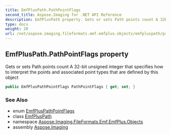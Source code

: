 ```yaml
---
title: EmfPlusPath.PathPointFlags
second_title: Aspose.Imaging for .NET API Reference
description: EmfPlusPath property. Gets or sets Path points count A 32bit unsigned integer that specifies how to interpret the points and associated point types that are defined by this object
type: docs
weight: 20
url: /net/aspose.imaging.fileformats.emf.emfplus.objects/emfpluspath/pathpointflags/
---
```

## EmfPlusPath.PathPointFlags property

Gets or sets Path points count A 32-bit unsigned integer that specifies how to interpret the points and associated point types that are defined by this object

```csharp
public EmfPlusPathPointFlags PathPointFlags { get; set; }
```

### See Also

* enum [EmfPlusPathPointFlags](../../../aspose.imaging.fileformats.emf.emfplus.consts/emfpluspathpointflags/)
* class [EmfPlusPath](../)
* namespace [Aspose.Imaging.FileFormats.Emf.EmfPlus.Objects](../../emfpluspath/)
* assembly [Aspose.Imaging](../../../)


